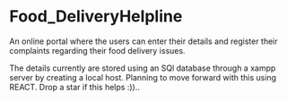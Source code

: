 # Food_DeliveryHelpline
An online portal where the users can enter their details and register their complaints regarding their food delivery issues.<br>
<td>The details currently are stored using an SQl database through a xampp server by creating a local host.</td>
<td>Planning to move forward with this using REACT.</td>
<td>Drop a star if this helps :))..</td></br>
